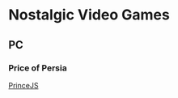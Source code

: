 # Nostalgic Video Games

## PC

### Price of Persia

[PrinceJS](https://ultrabolido.wordpress.com/2015/04/25/princejs-all-levels-implemented/)
